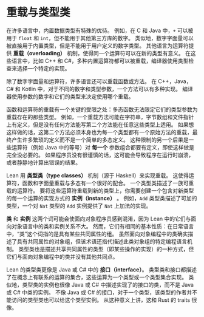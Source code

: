 <!--
# Overloading and Type Classes
-->

# 重载与类型类

<!--
In many languages, the built-in datatypes get special treatment.
For example, in C and Java, `+` can be used to add `float`s and `int`s, but not arbitrary-precision numbers from a third-party library.
Similarly, numeric literals can be used directly for the built-in types, but not for user-defined number types.
Other languages provide an _overloading_ mechanism for operators, where the same operator can be given a meaning for a new type.
In these languages, such as C++ and C#, a wide variety of built-in operators can be overloaded, and the compiler uses the type checker to select a particular implementation.
-->

在许多语言中，内置数据类型有特殊的优待。
例如，在 C 和 Java 中，`+` 可以被用于 `float` 和 `int`，但不能用于其他第三方库的数字。
类似地，数字字面量可以被直接用于内置类型，但是不能用于用户定义的数字类型。
其他语言为运算符提供 **重载（overloading）** 机制，使得同一个运算符可以在新的类型有意义。
在这些语言中，比如 C++ 和 C#，多种内置运算符都可以被重载，编译器使用类型检查来选择一个特定的实现。

<!--
In addition to numeric literals and operators, many languages allow overloading of functions or methods.
In C++, Java, C# and Kotlin, multiple implementations of a method are allowed, with differing numbers and types of arguments.
The compiler uses the number of arguments and their types to determine which overload was intended.
-->

除了数字字面量和运算符，许多语言还可以重载函数或方法。
在 C++，Java，C# 和 Kotlin 中，对于不同的数字和类型参数，一个方法可以有多种实现。
编译器使用参数的数字和它们的类型来决定使用哪个重载。

<!--
Function and operator overloading has a key limitation: polymorphic functions can't restrict their type arguments to types for which a given overload exists.
For example, an overloaded method might be defined for strings, byte arrays, and file pointers, but there's no way to write a second method that works for any of these.
Instead, this second method must itself be overloaded for each type that has an overload of the original method, resulting in many boilerplate definitions instead of a single polymorphic definition.
Another consequence of this restriction is that some operators (such as equality in Java) end up being defined for _every_ combination of arguments, even when it is not necessarily sensible to do so.
If programmers are not very careful, this can lead to programs that crash at runtime or silently compute an incorrect result.
-->

函数和运算符的重载有一个关键的受限之处：多态函数无法限定它们的类型参数为重载存在的那些类型。
例如，一个重载方法可能在字符串，字节数组和文件指针上有定义，但是没有任何方法能写第二个方法能在任意这些类型上适用。
如果想这样做的话，这第二个方法必须本身也为每一个类型都有一个原始方法的重载，最终产生许多繁琐的定义而不是一个简单的多态定义。
这种限制的另一个后果是一些运算符（例如 Java 中的等号）对 **每一个** 参数组合都要有定义，即使这样做是完全没必要的。
如果程序员没有很谨慎的话，这可能会导致程序在运行时崩溃，或者静静地计算出错误的结果。

<!--
Lean implements overloading using a mechanism called _type classes_, pioneered in Haskell, that allows overloading of operators, functions, and literals in a manner that works well with polymorphism.
A type class describes a collection of overloadable operations.
To overload these operations for a new type, an _instance_ is created that contains an implementation of each operation for the new type.
For example, a type class named `Add` describes types that allow addition, and an instance of `Add` for `Nat` provides an implementation of addition for `Nat`.
-->

Lean 用 **类型类（type classes）** 机制（源于 Haskell）来实现重载。
这使得运算符，函数和字面量重载与多态有一个很好的配合。
一个类型类描述了一族可重载的运算符。
要将这些运算符重载到新的类型上，你需要创建一个包含对新类型的每一个运算的实现方式的 **实例（instance）** 。
例如，`Add` 类型类描述了可加的类型，一个对 `Nat` 类型的 `Add` 实例提供了 `Nat` 上加法的实现。

<!--
The terms _class_ and _instance_ can be confusing for those who are used to object-oriented languages, because they are not closely related to classes and instances in object-oriented languages.
However, they do share common roots: in everyday language, the term "class" refers to a group that shares some common attributes.
While classes in object-oriented programming certainly describe groups of objects with common attributes, the term additionally refers to a specific mechanism in a programming language for describing such a group.
Type classes are also a means of describing types that share common attributes (namely, implementations of certain operations), but they don't really have anything else in common with classes as found in object-oriented programming.
-->

**类** 和 **实例** 这两个词可能会使面向对象程序员感到混淆，因为 Lean 中的它们与面向对象语言中的类和实例关系不大。
然而，它们有相同的基本性质：在日常语言中，“类”这个词指的是具有某些共同属性的组。
虽然面向对象编程中的类确实描述了具有共同属性的对象组，但该术语还指代描述此类对象组的特定编程语言机制。
类型类也是描述共享共同属性的类型（即某些操作的实现）的一种方式，但它们与面向对象编程中的类并没有其他共同点。

<!--
A Lean type class is much more analogous to a Java or C# _interface_.
Both type classes and interfaces describe a conceptually related set of operations that are implemented for a type or collection of types.
Similarly, an instance of a type class is akin to the code in a Java or C# class that is prescribed by the implemented interfaces, rather than an instance of a Java or C# class.
Unlike Java or C#'s interfaces, types can be given instances for type classes that the author of the type does not have access to.
In this way, they are very similar to Rust traits.
-->

Lean 的类型类更像是 Java 或 C# 中的 **接口（interface）**。
类型类和接口都描述了在概念上有联系的运算的集合，这些运算为一个类型或一个类型集合实现。
类似地，类型类的实例也很像 Java 或 C# 中描述实现了的接口的类，而不是 Java 或 C# 中类的实例。
不像 Java 或 C# 的接口，对于一个类型，该类型的作者并不能访问的类型类也可以给这个类型实例。
从这种意义上讲，这和 Rust 的 traits 很像。




